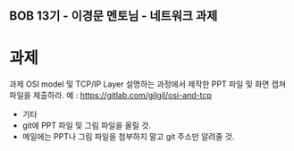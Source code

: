 ## BOB 13기 - 이경문 멘토님 - 네트워크 과제

# 과제
과제
OSI model 및 TCP/IP Layer 설명하는 과정에서 제작한 PPT 파일 및 화면 캡쳐 파일을 제출하라.
예 : https://gitlab.com/gilgil/osi-and-tcp

- 기타
- git에 PPT 파일 및 그림 파일을 올릴 것.
- 메일에는 PPT나 그림 파일을 첨부하지 말고 git 주소만 알려줄 것.

